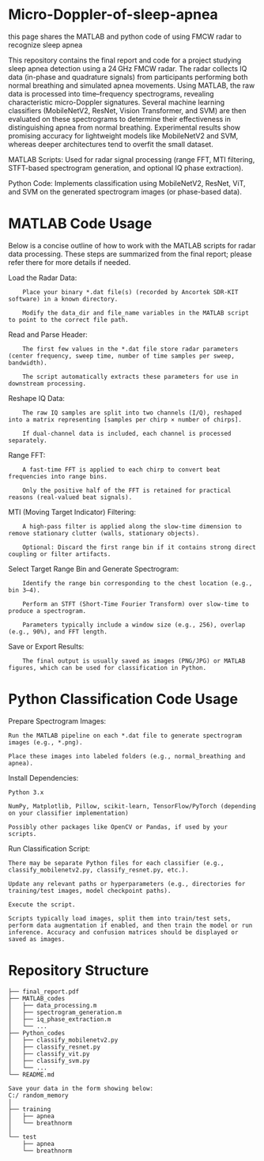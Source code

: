 # Micro-Doppler-of-sleep-apnea
this page shares the MATLAB and python code of using FMCW radar to recognize sleep apnea

This repository contains the final report and code for a project studying sleep apnea detection using a 24 GHz FMCW radar. The radar collects IQ data (in-phase and quadrature signals) from participants performing both normal breathing and simulated apnea movements. Using MATLAB, the raw data is processed into time–frequency spectrograms, revealing characteristic micro-Doppler signatures. Several machine learning classifiers (MobileNetV2, ResNet, Vision Transformer, and SVM) are then evaluated on these spectrograms to determine their effectiveness in distinguishing apnea from normal breathing. Experimental results show promising accuracy for lightweight models like MobileNetV2 and SVM, whereas deeper architectures tend to overfit the small dataset.

MATLAB Scripts: Used for radar signal processing (range FFT, MTI filtering, STFT-based spectrogram generation, and optional IQ phase extraction).

Python Code: Implements classification using MobileNetV2, ResNet, ViT, and SVM on the generated spectrogram images (or phase-based data).

# MATLAB Code Usage

Below is a concise outline of how to work with the MATLAB scripts for radar data processing. These steps are summarized from the final report; please refer there for more details if needed.

Load the Radar Data:

        Place your binary *.dat file(s) (recorded by Ancortek SDR-KIT software) in a known directory.

        Modify the data_dir and file_name variables in the MATLAB script to point to the correct file path.

Read and Parse Header:

        The first few values in the *.dat file store radar parameters (center frequency, sweep time, number of time samples per sweep, bandwidth).

        The script automatically extracts these parameters for use in downstream processing.

Reshape IQ Data:

        The raw IQ samples are split into two channels (I/Q), reshaped into a matrix representing [samples per chirp × number of chirps].

        If dual-channel data is included, each channel is processed separately.

Range FFT:

        A fast-time FFT is applied to each chirp to convert beat frequencies into range bins.

        Only the positive half of the FFT is retained for practical reasons (real-valued beat signals).

MTI (Moving Target Indicator) Filtering:

        A high-pass filter is applied along the slow-time dimension to remove stationary clutter (walls, stationary objects).

        Optional: Discard the first range bin if it contains strong direct coupling or filter artifacts.

Select Target Range Bin and Generate Spectrogram:

        Identify the range bin corresponding to the chest location (e.g., bin 3–4).

        Perform an STFT (Short-Time Fourier Transform) over slow-time to produce a spectrogram.

        Parameters typically include a window size (e.g., 256), overlap (e.g., 90%), and FFT length.

Save or Export Results:

        The final output is usually saved as images (PNG/JPG) or MATLAB figures, which can be used for classification in Python.

 # Python Classification Code Usage
 Prepare Spectrogram Images:

    Run the MATLAB pipeline on each *.dat file to generate spectrogram images (e.g., *.png).

    Place these images into labeled folders (e.g., normal_breathing and apnea).

Install Dependencies:

    Python 3.x

    NumPy, Matplotlib, Pillow, scikit-learn, TensorFlow/PyTorch (depending on your classifier implementation)

    Possibly other packages like OpenCV or Pandas, if used by your scripts.

Run Classification Script:

    There may be separate Python files for each classifier (e.g., classify_mobilenetv2.py, classify_resnet.py, etc.).

    Update any relevant paths or hyperparameters (e.g., directories for training/test images, model checkpoint paths).

    Execute the script.

    Scripts typically load images, split them into train/test sets, perform data augmentation if enabled, and then train the model or run inference. Accuracy and confusion matrices should be displayed or saved as images.

# Repository Structure 

    
    ├── final_report.pdf
    ├── MATLAB_codes
    │   ├── data_processing.m
    │   ├── spectrogram_generation.m
    │   ├── iq_phase_extraction.m
    │   └── ...
    ├── Python_codes
    │   ├── classify_mobilenetv2.py
    │   ├── classify_resnet.py
    │   ├── classify_vit.py
    │   ├── classify_svm.py
    │   └── ...
    └── README.md

    Save your data in the form showing below:
    C:/ random_memory
    │
    ├── training
    │   ├── apnea
    │   └── breathnorm
    │
    └── test
        ├── apnea
        └── breathnorm
